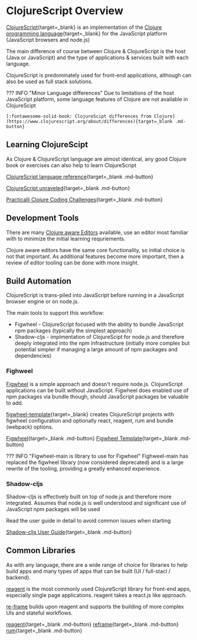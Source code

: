 # ClojureScript Overview

[ClojureScript](https://clojurescript.org/reference/documentation){target=_blank} is an implementation of the [Clojure programming language](https://clojurescript.org/reference/documentation){target=_blank} for the JavaScript platform (JavaScript browsers and node.js)

The main difference of course between Clojure & ClojureScript is the host (Java or JavaScript) and the type of applications & services built with each language.

ClojureScript is predominately used for front-end applications, although can also be used as full stack solutions.

??? INFO "Minor Language differences"
    Due to limitations of the host JavaScript platform, some language features of Clojure are not available in ClojureScipt

    [:fontawesome-solid-book: ClojureScipt differences from Clojure](https://www.clojurescript.org/about/differences){target=_blank .md-button}



## Learning ClojureScipt

As Clojure & ClojureScript language are almost identical, any good Clojure book or exercises can also help to learn ClojureScript

[ClojureScript language reference](https://clojurescript.org/reference/documentation){target=_blank .md-button}

[ClojureScript unraveled](http://funcool.github.io/clojurescript-unraveled/){target=_blank .md-button}

[Practicalli Clojure Coding Challenges](https://practical.li/clojure/coding-challenges/){target=_blank .md-button}



## Development Tools

There are many [Clojure aware Editors](https://practical.li/clojure/clojure-editors/) available, use an editor most familiar with to minimize the initial learning requriements.

Clojure aware editors have the same core functionality, so initial choice is not that important.  As additional features become more important, then a review of editor tooling can be done with more insight.


## Build Automation

ClojureScript is trans-piled into JavaScript before running in a JavaScript browser engine or on node.js.

The main tools to support this workflow:

* Figwheel - ClojureScript focused with the ability to bundle JavaScript npm packages (typically the simplest approach)
* Shadow-cljs - implmentation of ClojureScipt for node.js and therefore deeply integrated into the npm infrastructure (initially more complex but potential simpler if managing a large amount of npm packages and dependencies)


### Fighweel

[Figwheel](https://figwheel.org/) is a simple approach and doesn't require node.js. ClojureScript applications can be built without JavaScript.  Figwheel does enabled use of npm packages via bundle though, should JavaScript packages be valuable to add.

[figwheel-template](https://github.com/bhauman/figwheel-template){target=_blank} creates ClojureScript projects with figwheel configuration and optionally react, reagent, rum and bundle (webpack) options.

[Figwheel](https://figwheel.org/){target=_blank .md-button}
[Figwheel Template](https://github.com/bhauman/figwheel-template){target=_blank .md-button}

??? INFO "Figwheel-main is library to use for Figwheel"
    Fighweel-main has replaced the figwheel library (now considered deprecated) and is a large rewrite of the tooling, providing a greatly enhanced experience.


### Shadow-cljs

Shadow-cljs is effectively built on top of node.js and therefore more integrated.  Assumes that node.js is well understood and significant use of JavaScript npm packages will be used

Read the user guide in detail to avoid common issues when starting

[Shadow-cljs User Guide](https://shadow-cljs.github.io/docs/UsersGuide.html){target=_blank .md-button}


## Common Libraries

As with any language, there are a wide range of choice for libraries to help build apps and many types of apps that can be built (UI / full-stacl / backend).

[reagent](https://reagent-project.github.io/) is the most commonly used ClojureScript library for front-end apps, especially single page applications.  reagent takes a react.js like approach.

[re-frame](http://day8.github.io/re-frame/) builds upon reagent and supports the building of more complex UIs and stateful workflows.


[reagent](https://reagent-project.github.io/){target=_blank .md-button}
[reframe](http://day8.github.io/re-frame/){target=_blank .md-button}
[rum](https://github.com/tonsky/rum){target=_blank .md-button}
